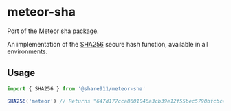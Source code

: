 # meteor-sha

Port of the Meteor sha package.

An implementation of the [SHA256](https://en.wikipedia.org/wiki/SHA-2) secure hash function, available in all environments.

## Usage

```js
import { SHA256 } from '@share911/meteor-sha'

SHA256('meteor') // Returns "647d177cca8601046a3cb39e12f55bec5790bfcbc42199dd5fcf063200fac1d0"
```
